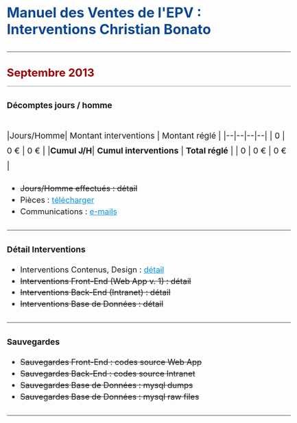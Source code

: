 # Manuel des Ventes de l'EPV : Interventions Christian Bonato

---

## **Septembre 2013**  

### Décomptes jours / homme

|Jours/Homme| Montant interventions | Montant réglé |
|--|--|--|--|
| 0 | 0 € | 0 € |
|**Cumul J/H**| **Cumul interventions** | **Total réglé** |
| 0 | 0 € | 0 € |


 - ~~Jours/Homme effectués : détail~~
 - Pièces : [télécharger](https://drive.google.com/file/d/1BpLAAdtNL1i7qtbb6kKXkxv2xc182yYW/view?usp=sharing)
 - Communications : [e-mails](http://ns367573.ovh.net/castle_intranet/utilities/emails_by_category/2013-09)

---

### Détail Interventions

- Interventions Contenus, Design : [détail](http://ns367573.ovh.net/castle_intranet/utilities/reorganiser/design/2013-09)  
 - ~~Interventions Front-End  (Web App v. 1) : détail~~
 - ~~Interventions Back-End (Intranet) : détail~~
 - ~~Interventions Base de Données : détail~~

---

### Sauvegardes

 - ~~Sauvegardes Front-End : codes source Web App~~
 - ~~Sauvegardes Back-End : codes source Intranet~~
 - ~~Sauvegardes Base de Données : mysql dumps~~
 - ~~Sauvegardes Base de Données : mysql raw files~~

---

<script src="https://code.jquery.com/jquery-3.2.1.min.js"></script>

<script>
  
  $(document).ready(function(){
  
$('a').attr('target','_blank');
  
// force PDF Files to open in new window
    $('a[href$=".pdf"]').attr('target', '_blank');
  });
  
</script>

<style>
body{
  font-size: 1.15rem;
  }
  
  .inner{
      max-width: 75vw;
  }
  
  thead, tr:nth-child(2){
      background: white;
  }
 
 th {
    font-family: inherit;
    padding: 1rem;
    background: none;
    color: #373737;
    padding: 0.85rem;
    border: 1px solid #373737;
    font-weight: 700;
}
 
  h1 {
    margin-top: 3rem;
    font-size: 2rem;
    color: #0c4792;
}  

h2 {
    margin-top: 2rem;
    font-size: 1.6rem;
    padding-bottom: 1rem;
    background: none;
    border-bottom: 1px solid #999;
    color: #990000;
} 

h3 {
    margin-top: 2rem;
    font-size: 1.2rem;
} 

p{
  margin-top: 2.6rem;
  font-size:1.2rem;
  line-height: 2.2rem;
  }
  
 hr {
    height: initial;
    margin-bottom: 0.5rem;
    margin-top: 2rem;
    border: 1px solid #999;
    background: none;
}

li{
padding-top: 0.3rem;
}

a{
color:#0c93e4;
text-decoration: underline;
}

a:visited {
  color: purple;
}

#header_wrap{
display:none;
}

#main_content_wrap{
padding-bottom: 6rem;
}

#footer_wrap{
display:none;
}
</style>
